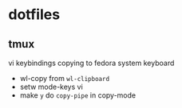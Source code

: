 # dotfiles

## tmux

vi keybindings copying to fedora system keyboard
- wl-copy from `wl-clipboard` 
- setw mode-keys vi
- make `y` do `copy-pipe` in copy-mode 

